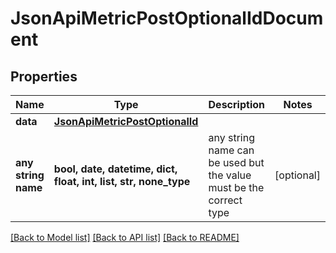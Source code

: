  # JsonApiMetricPostOptionalIdDocument


## Properties
Name | Type | Description | Notes
------------ | ------------- | ------------- | -------------
**data** | [**JsonApiMetricPostOptionalId**](JsonApiMetricPostOptionalId.md) |  | 
**any string name** | **bool, date, datetime, dict, float, int, list, str, none_type** | any string name can be used but the value must be the correct type | [optional]

[[Back to Model list]](../README.md#documentation-for-models) [[Back to API list]](../README.md#documentation-for-api-endpoints) [[Back to README]](../README.md)


